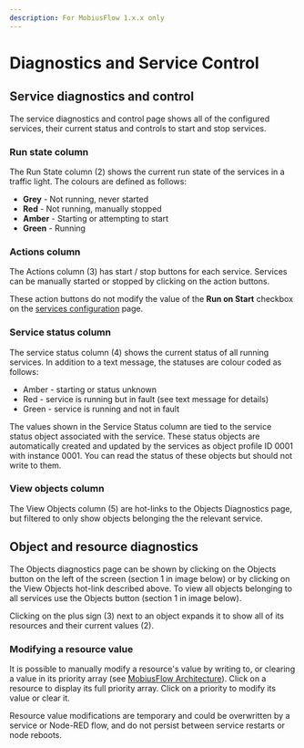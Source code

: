 ```yaml
---
description: For MobiusFlow 1.x.x only
---
```


# Diagnostics and Service Control

## Service diagnostics and control <a href="#nodediagnosticsandservicecontrol-servicediagnosticsandcontrol" id="nodediagnosticsandservicecontrol-servicediagnosticsandcontrol"></a>

The service diagnostics and control page shows all of the configured services, their current status and controls to start and stop services.

### Run state column <a href="#nodediagnosticsandservicecontrol-runstatecolumn" id="nodediagnosticsandservicecontrol-runstatecolumn"></a>

The Run State column (2) shows the current run state of the services in a traffic light. The colours are defined as follows:

* **Grey** - Not running, never started
* **Red** - Not running, manually stopped
* **Amber** - Starting or attempting to start
* **Green** - Running

### Actions column <a href="#nodediagnosticsandservicecontrol-actionscolumn" id="nodediagnosticsandservicecontrol-actionscolumn"></a>

The Actions column (3) has start / stop buttons for each service. Services can be manually started or stopped by clicking on the action buttons.

These action buttons do not modify the value of the **Run on Start** checkbox on the [services configuration](https://support.iaconnects.co.uk/hc/en-gb/articles/360025433491-Service-and-Object-Configuration) page.

### Service status column <a href="#nodediagnosticsandservicecontrol-servicestatuscolumn" id="nodediagnosticsandservicecontrol-servicestatuscolumn"></a>

The service status column (4) shows the current status of all running services. In addition to a text message, the statuses are colour coded as follows:

* Amber - starting or status unknown
* Red - service is running but in fault (see text message for details)
* Green - service is running and not in fault

The values shown in the Service Status column are tied to the service status object associated with the service. These status objects are automatically created and updated by the services as object profile ID 0001 with instance 0001. You can read the status of these objects but should not write to them.

### View objects column <a href="#nodediagnosticsandservicecontrol-viewobjectscolumn" id="nodediagnosticsandservicecontrol-viewobjectscolumn"></a>

The View Objects column (5) are hot-links to the Objects Diagnostics page, but filtered to only show objects belonging the the relevant service.

## Object and resource diagnostics <a href="#nodediagnosticsandservicecontrol-objectandresourcediagnostics" id="nodediagnosticsandservicecontrol-objectandresourcediagnostics"></a>

The Objects diagnostics page can be shown by clicking on the Objects button on the left of the screen (section 1 in image below) or by clicking on the View Objects hot-link described above. To view all objects belonging to all services use the Objects button (section 1 in image below).

Clicking on the plus sign (3) next to an object expands it to show all of its resources and their current values (2).

### Modifying a resource value <a href="#nodediagnosticsandservicecontrol-modifyingaresourcevalue" id="nodediagnosticsandservicecontrol-modifyingaresourcevalue"></a>

It is possible to manually modify a resource's value by writing to, or clearing a value in its priority array (see [MobiusFlow Architecture](../mobiusflow/mobiusflow-architecture.md)). Click on a resource to display its full priority array. Click on a priority to modify its value or clear it.

Resource value modifications are temporary and could be overwritten by a service or Node-RED flow, and do not persist between service restarts or node reboots.
